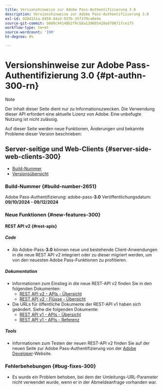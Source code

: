 ```yaml
---
title: Versionshinweise zur Adobe Pass-Authentifizierung 3.0
description: Versionshinweise zur Adobe Pass-Authentifizierung 3.0
exl-id: 9284151a-8458-44a3-937b-35f379ca0e4e
source-git-commit: b0d6c94148b2f9cb8a139685420a970671fce1f5
workflow-type: tm+mt
source-wordcount: '199'
ht-degree: 0%

---
```


# Versionshinweise zur Adobe Pass-Authentifizierung 3.0 {#pt-authn-300-rn}

>[!NOTE]
>
>Der Inhalt dieser Seite dient nur zu Informationszwecken. Die Verwendung dieser API erfordert eine aktuelle Lizenz von Adobe. Eine unbefugte Nutzung ist nicht zulässig.

Auf dieser Seite werden neue Funktionen, Änderungen und bekannte Probleme dieser Version beschrieben:

## Server-seitige und Web-Clients {#server-side-web-clients-300}

* [Build-Nummer](#build-number-300)
* [Versionsübersicht](#release-overview-300)

### Build-Nummer {#build-number-2651}

Adobe Pass-Authentifizierung: adobe-pass-**3.0**
Veröffentlichungsdatum: **09/10/2024 - 09/12/2024**

### Neue Funktionen {#new-features-300}

#### REST API v2 {#rest-apis}

##### Code

* Ab Adobe-Pass-**3.0** können neue und bestehende Client-Anwendungen in die neue REST API v2 integriert oder zu dieser migriert werden, um von den neuesten Adobe Pass-Funktionen zu profitieren.

##### Dokumentation

* Informationen zum Einstieg in die neue REST-API v2 finden Sie in den folgenden Dokumenten:
   * [REST API v2 - APIs - Übersicht](../integration-guide-programmers/rest-apis/rest-api-v2/apis/rest-api-v2-apis-overview.md)
   * [REST API v2 - Flüsse - Übersicht](../integration-guide-programmers/rest-apis/rest-api-v2/flows/rest-api-v2-flows-overview.md)
* Die URLs für öffentliche Dokumente der REST-API v1 haben sich geändert. Siehe die folgenden Dokumente:
   * [REST API v1 - APIs - Übersicht](../integration-guide-programmers/legacy/rest-api-v1/rest-api-overview.md)
   * [REST API v1 - APIs - Referenz](../integration-guide-programmers/legacy/rest-api-v1/rest-api-reference.md)

##### Tools

* Informationen zum Testen der neuen REST-API v2 finden Sie auf der neuen Seite zur Adobe Pass-Authentifizierung von der [Adobe Developer](https://developer.adobe.com/adobe-pass)-Website.

### Fehlerbehebungen {#bug-fixes-300}

* Es wurde ein Problem behoben, bei dem der Umleitungs-URL-Parameter nicht verwendet wurde, wenn er in der Abmeldeanfrage vorhanden war.
